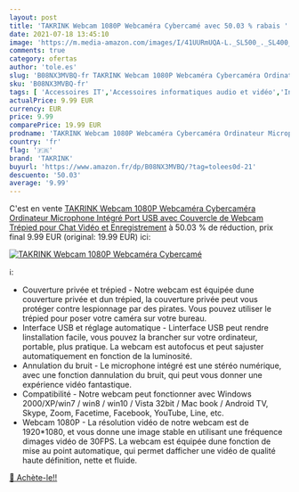 ```yaml
---
layout: post
title: 'TAKRINK Webcam 1080P Webcaméra Cybercamé avec 50.03 % rabais '
date: 2021-07-18 13:45:10
image: 'https://m.media-amazon.com/images/I/41UURmUQA-L._SL500_._SL400_.jpg'
comments: true
category: ofertas
author: 'tole.es'
slug: 'B08NX3MVBQ-fr TAKRINK Webcam 1080P Webcaméra Cybercaméra Ordinateur...'
sku: 'B08NX3MVBQ-fr'
tags: [ 'Accessoires IT','Accessoires informatiques audio et vidéo','Informatique','Webcams et equipement VoIP','takrink', ]
actualPrice: 9.99 EUR
currency: EUR
price: 9.99
comparePrice: 19.99 EUR
prodname: 'TAKRINK Webcam 1080P Webcaméra Cybercaméra Ordinateur Microphone Intégré Port USB avec Couvercle de Webcam Trépied pour Chat Vidéo et Enregistrement'
country: 'fr'
flag: '🇫🇷'
brand: 'TAKRINK'
buyurl: 'https://www.amazon.fr/dp/B08NX3MVBQ/?tag=tolees0d-21'
descuento: '50.03'
average: '9.99'
---
```


C'est en vente [TAKRINK Webcam 1080P Webcaméra Cybercaméra Ordinateur Microphone Intégré Port USB avec Couvercle de Webcam Trépied pour Chat Vidéo et Enregistrement](https://www.amazon.fr/dp/B08NX3MVBQ/?tag=tolees0d-21)  à  50.03 % de réduction, prix final  9.99 EUR (original: 19.99 EUR) ici:

[![TAKRINK Webcam 1080P Webcaméra Cybercamé](https://m.media-amazon.com/images/I/41UURmUQA-L._SL500_._SL400_.jpg)](https://www.amazon.fr/dp/B08NX3MVBQ/?tag=tolees0d-21)

ℹ️:

- Couverture privée et trépied - Notre webcam est équipée dune couverture privée et dun trépied, la couverture privée peut vous protéger contre lespionnage par des pirates. Vous pouvez utiliser le trépied pour poser votre caméra sur votre bureau.
- Interface USB et réglage automatique - Linterface USB peut rendre linstallation facile, vous pouvez la brancher sur votre ordinateur, portable, plus pratique. La webcam est autofocus et peut sajuster automatiquement en fonction de la luminosité.
- Annulation du bruit - Le microphone intégré est une stéréo numérique, avec une fonction dannulation du bruit, qui peut vous donner une expérience vidéo fantastique.
- Compatibilité - Notre webcam peut fonctionner avec Windows 2000/XP/win7 / win8 / win10 / Vista 32bit / Mac book / Android TV, Skype, Zoom, Facetime, Facebook, YouTube, Line, etc.
- Webcam 1080P - La résolution vidéo de notre webcam est de 1920*1080, et vous donne une image stable en utilisant une fréquence dimages vidéo de 30FPS. La webcam est équipée dune fonction de mise au point automatique, qui permet dafficher une vidéo de qualité haute définition, nette et fluide.

[🛒 Achète-le!!](https://www.amazon.fr/dp/B08NX3MVBQ/?tag=tolees0d-21)
